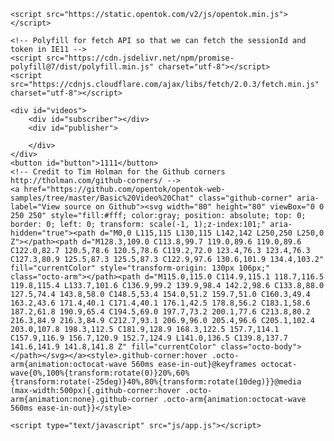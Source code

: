 <!DOCTYPE html>
<html>

<head>
    <title> OpenTok Getting Started </title>
    <link href="css/app.css" rel="stylesheet" type="text/css">

    <script src="https://static.opentok.com/v2/js/opentok.min.js"></script>

    <!-- Polyfill for fetch API so that we can fetch the sessionId and token in IE11 -->
    <script src="https://cdn.jsdelivr.net/npm/promise-polyfill@7/dist/polyfill.min.js" charset="utf-8"></script>
    <script src="https://cdnjs.cloudflare.com/ajax/libs/fetch/2.0.3/fetch.min.js" charset="utf-8"></script>
</head>

<body>

    <div id="videos">
        <div id="subscriber"></div>
        <div id="publisher">
        
        </div>
    </div>
    <button id="button">1111</button>
    <!-- Credit to Tim Holman for the Github corners http://tholman.com/github-corners/ -->
    <a href="https://github.com/opentok/opentok-web-samples/tree/master/Basic%20Video%20Chat" class="github-corner" aria-label="View source on Github"><svg width="80" height="80" viewBox="0 0 250 250" style="fill:#fff; color:gray; position: absolute; top: 0; border: 0; left: 0; transform: scale(-1, 1);z-index:101;" aria-hidden="true"><path d="M0,0 L115,115 L130,115 L142,142 L250,250 L250,0 Z"></path><path d="M128.3,109.0 C113.8,99.7 119.0,89.6 119.0,89.6 C122.0,82.7 120.5,78.6 120.5,78.6 C119.2,72.0 123.4,76.3 123.4,76.3 C127.3,80.9 125.5,87.3 125.5,87.3 C122.9,97.6 130.6,101.9 134.4,103.2" fill="currentColor" style="transform-origin: 130px 106px;" class="octo-arm"></path><path d="M115.0,115.0 C114.9,115.1 118.7,116.5 119.8,115.4 L133.7,101.6 C136.9,99.2 139.9,98.4 142.2,98.6 C133.8,88.0 127.5,74.4 143.8,58.0 C148.5,53.4 154.0,51.2 159.7,51.0 C160.3,49.4 163.2,43.6 171.4,40.1 C171.4,40.1 176.1,42.5 178.8,56.2 C183.1,58.6 187.2,61.8 190.9,65.4 C194.5,69.0 197.7,73.2 200.1,77.6 C213.8,80.2 216.3,84.9 216.3,84.9 C212.7,93.1 206.9,96.0 205.4,96.6 C205.1,102.4 203.0,107.8 198.3,112.5 C181.9,128.9 168.3,122.5 157.7,114.1 C157.9,116.9 156.7,120.9 152.7,124.9 L141.0,136.5 C139.8,137.7 141.6,141.9 141.8,141.8 Z" fill="currentColor" class="octo-body"></path></svg></a><style>.github-corner:hover .octo-arm{animation:octocat-wave 560ms ease-in-out}@keyframes octocat-wave{0%,100%{transform:rotate(0)}20%,60%{transform:rotate(-25deg)}40%,80%{transform:rotate(10deg)}}@media (max-width:500px){.github-corner:hover .octo-arm{animation:none}.github-corner .octo-arm{animation:octocat-wave 560ms ease-in-out}}</style>

    <script type="text/javascript" src="js/app.js"></script>
</body>

</html>
